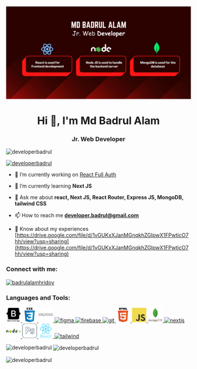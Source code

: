 ![Jr. Web Developer](https://raw.githubusercontent.com/developerbadrul/developerbadrul/main/assets/banner/banner.jpg)

<h1 align="center">Hi 👋, I'm Md Badrul Alam</h1>
<h3 align="center">Jr. Web Developer</h3>
<!-- <p width="360px">Junior web developer skilled in MERN Stack and web design. Proven expertise in interface creation, MERN technologies, and troubleshooting for optimal productivity.
</p> -->

<p align="left"> <img src="https://komarev.com/ghpvc/?username=developerbadrul&label=Profile%20views&color=0e75b6&style=flat" alt="developerbadrul" /> </p>

<p align="left"> <a href="https://github.com/ryo-ma/github-profile-trophy"><img src="https://github-profile-trophy.vercel.app/?username=developerbadrul" alt="developerbadrul" /></a> </p>

- 🔭 I’m currently working on [React Full Auth](https://github.com/developerbadrul/full-auth-react)

- 🌱 I’m currently learning **Next JS**

- 💬 Ask me about **react, Next JS, React Router, Express JS, MongoDB, tailwind CSS**

- 📫 How to reach me **developer.badrul@gmail.com**

- 📄 Know about my experiences [https://drive.google.com/file/d/1vGUKxXJanMGnqkhZGIpwX1FPwticO7hh/view?usp=sharing](https://drive.google.com/file/d/1vGUKxXJanMGnqkhZGIpwX1FPwticO7hh/view?usp=sharing)

<h3 align="left">Connect with me:</h3>
<p align="left">
<a href="https://linkedin.com/in/badrulalamhridoy" target="blank"><img align="center" src="https://raw.githubusercontent.com/rahuldkjain/github-profile-readme-generator/master/src/images/icons/Social/linked-in-alt.svg" alt="badrulalamhridoy" height="30" width="40" /></a>
</p>

<h3 align="left">Languages and Tools:</h3>
<p align="left"> <a href="https://getbootstrap.com" target="_blank" rel="noreferrer"> <img src="https://raw.githubusercontent.com/devicons/devicon/master/icons/bootstrap/bootstrap-plain-wordmark.svg" alt="bootstrap" width="40" height="40"/> </a> <a href="https://www.w3schools.com/css/" target="_blank" rel="noreferrer"> <img src="https://raw.githubusercontent.com/devicons/devicon/master/icons/css3/css3-original-wordmark.svg" alt="css3" width="40" height="40"/> </a> <a href="https://expressjs.com" target="_blank" rel="noreferrer"> <img src="https://raw.githubusercontent.com/devicons/devicon/master/icons/express/express-original-wordmark.svg" alt="express" width="40" height="40"/> </a> <a href="https://www.figma.com/" target="_blank" rel="noreferrer"> <img src="https://www.vectorlogo.zone/logos/figma/figma-icon.svg" alt="figma" width="40" height="40"/> </a> <a href="https://firebase.google.com/" target="_blank" rel="noreferrer"> <img src="https://www.vectorlogo.zone/logos/firebase/firebase-icon.svg" alt="firebase" width="40" height="40"/> </a> <a href="https://git-scm.com/" target="_blank" rel="noreferrer"> <img src="https://www.vectorlogo.zone/logos/git-scm/git-scm-icon.svg" alt="git" width="40" height="40"/> </a> <a href="https://www.w3.org/html/" target="_blank" rel="noreferrer"> <img src="https://raw.githubusercontent.com/devicons/devicon/master/icons/html5/html5-original-wordmark.svg" alt="html5" width="40" height="40"/> </a> <a href="https://developer.mozilla.org/en-US/docs/Web/JavaScript" target="_blank" rel="noreferrer"> <img src="https://raw.githubusercontent.com/devicons/devicon/master/icons/javascript/javascript-original.svg" alt="javascript" width="40" height="40"/> </a> <a href="https://www.mongodb.com/" target="_blank" rel="noreferrer"> <img src="https://raw.githubusercontent.com/devicons/devicon/master/icons/mongodb/mongodb-original-wordmark.svg" alt="mongodb" width="40" height="40"/> </a> <a href="https://nextjs.org/" target="_blank" rel="noreferrer"> <img src="https://cdn.worldvectorlogo.com/logos/nextjs-2.svg" alt="nextjs" width="40" height="40"/> </a> <a href="https://nodejs.org" target="_blank" rel="noreferrer"> <img src="https://raw.githubusercontent.com/devicons/devicon/master/icons/nodejs/nodejs-original-wordmark.svg" alt="nodejs" width="40" height="40"/> </a> <a href="https://www.photoshop.com/en" target="_blank" rel="noreferrer"> <img src="https://raw.githubusercontent.com/devicons/devicon/master/icons/photoshop/photoshop-line.svg" alt="photoshop" width="40" height="40"/> </a> <a href="https://reactjs.org/" target="_blank" rel="noreferrer"> <img src="https://raw.githubusercontent.com/devicons/devicon/master/icons/react/react-original-wordmark.svg" alt="react" width="40" height="40"/> </a> <a href="https://tailwindcss.com/" target="_blank" rel="noreferrer"> <img src="https://www.vectorlogo.zone/logos/tailwindcss/tailwindcss-icon.svg" alt="tailwind" width="40" height="40"/> </a> </p>

<p><img align="left" src="https://github-readme-stats.vercel.app/api/top-langs?username=developerbadrul&show_icons=true&locale=en&layout=compact" alt="developerbadrul" /></p>

<p>&nbsp;<img align="center" src="https://github-readme-stats.vercel.app/api?username=developerbadrul&show_icons=true&locale=en" alt="developerbadrul" /></p>

<p><img align="center" src="https://github-readme-streak-stats.herokuapp.com/?user=developerbadrul&" alt="developerbadrul" /></p>

